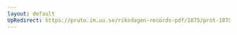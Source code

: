 ```yaml
---
layout: default
UpRedirect: https://pruto.im.uu.se/riksdagen-records-pdf/1875/prot-1875--ak--050/prot-1875--ak--050_003.pdf
---
```

